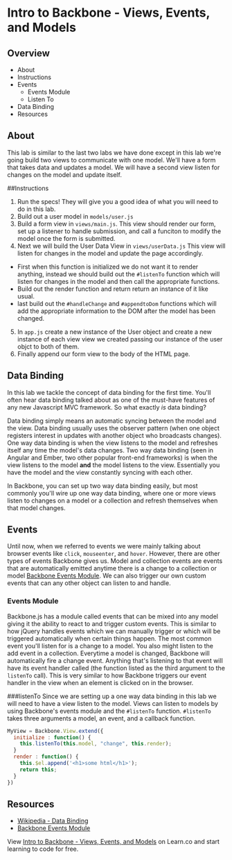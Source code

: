 # Intro to Backbone - Views, Events, and Models

## Overview
* About
* Instructions
* Events
	* Events Module
	* Listen To
* Data Binding
* Resources

## About
This lab is similar to the last two labs we have done except in this lab we're going build two views to communicate with one model. We'll have a form that takes data and updates a model. We will have a second view listen for changes on the model and update itself.

##Instructions

1. Run the specs! They will give you a good idea of what you will need to do in this lab.
2. Build out a user model in `models/user.js`
3. Build a form view in `views/main.js`. This view should render our form, set up a listener to handle submission, and call a funciton to modify the model once the form is submitted. 
4. Next we will build the User Data View in `views/userData.js` This view will listen for changes in the model and update the page accordingly.
  * First when this function is initialized we do not want it to render anything, instead we should build out the `#listenTo` function which will listen for changes in the model and then call the appropriate functions.
  * Build out the render function and return return an instance of it like usual. 
  * last build out the `#handleChange` and `#appendtoDom` functions which will add the appropriate information to the DOM after the model has been changed.
5. In `app.js` create a new instance of the User object and create a new instance of each view view we created passing our instance of the user objct to both of them. 
6. Finally append our form view to the body of the HTML page. 

## Data Binding
In this lab we tackle the concept of data binding for the first time. You'll often hear data binding talked about as one of the must-have features of any new Javascript MVC framework. So what exactly *is* data binding?

Data binding simply means an automatic syncing between the model and the view. Data binding usually uses the observer pattern (when one object registers interest in updates with another object who broadcasts changes). One way data binding is when the view listens to the model and refreshes itself any time the model's data changes. Two way data binding (seen in Angular and Ember, two other popular front-end frameworks) is when the view listens to the model __and__ the model listens to the view.  Essentially you have the model and the view constantly syncing with each other.

In Backbone, you can set up two way data binding easily, but most commonly you'll wire up one way data binding, where one or more views listen to changes on a model or a collection and refresh themselves when that model changes.

## Events
Until now, when we referred to events we were mainly talking about browser events like `click`, `mouseenter`, and `hover`. However, there are other types of events Backbone gives us. Model and collection events are events that are automatically emitted anytime there is a change to a collection or model [Backbone Events Module](http://backbonejs.org/#Events). We can also trigger our own custom events that can any other object can listen to and handle. 

### Events Module
Backbone.js has a module called events that can be mixed into any model giving it the ability to react to and trigger custom events. This is similar to how jQuery handles events which we can manually trigger or which will be triggered automatically when certain things happen. The most common event you'll listen for is a change to a model. You also might listen to the add event in a collection. Everytime a model is changed, Backbone will automatically fire a change event.  Anything that's listening to that event will have its event handler called (the function listed as the third argument to the `listenTo` call).  This is very similar to how Backbone triggers our event handler in the view when an element is clicked on in the browser.

###listenTo
Since we are setting up a one way data binding in this lab we will need to have a view listen to the model. Views can listen to models by using Backbone's events module and the `#listenTo` function. `#listenTo` takes three arguments a model, an event, and a callback function. 

```javascript
MyView = Backbone.View.extend({
  initialize : function() {
    this.listenTo(this.model, "change", this.render);
  }
  render : function() {
    this.$el.append('<h1>some html</h1>');
    return this;
  }
})
```


## Resources
* [Wikipedia - Data Binding](https://en.wikipedia.org/wiki/Data_binding)
* [Backbone Events Module](http://backbonejs.org/#Events)

<p data-visibility='hidden'>View <a href='https://learn.co/lessons/backbone-models-views-events' title='Intro to Backbone - Views, Events, and Models'>Intro to Backbone - Views, Events, and Models</a> on Learn.co and start learning to code for free.</p>
